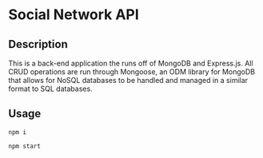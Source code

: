 # Social Network API

## Description

This is a back-end application the runs off of MongoDB and Express.js. All CRUD operations are run through Mongoose, an ODM library for MongoDB that allows for NoSQL databases to be handled and managed in a similar format to SQL databases.

## Usage

`npm i`

`npm start`